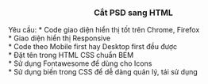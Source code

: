 
 <h3 align="center">Cắt PSD sang HTML</h3>
Yêu cầu:
* Code giao diện hiển thị tốt trên Chrome, Firefox<br>
* Giao diện hiển thị Responsive<br>
* Code theo Mobile first hay Desktop first đều được<br>
* Đặt tên trong HTML CSS chuẩn BEM<br>
* Sử dụng Fontawesome để dùng cho Icons<br>
* Sử dụng biến trong CSS để dễ dàng quản lý, tái sử dụng<br>